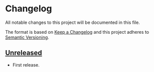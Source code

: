 # Changelog

All notable changes to this project will be documented in this file.

The format is based on [Keep a Changelog](http://keepachangelog.com/en/1.0.0/)
and this project adheres to [Semantic Versioning](http://semver.org/spec/v2.0.0.html).

## [Unreleased]

* First release.

[Unreleased]: https://github.com/shimataro/deno-module-extension-resolver/compare/v0.0.0...HEAD
[0.1.0]: https://github.com/shimataro/deno-module-extension-resolver/compare/533f3ee01293bb734252f421975c11140c3aae71...v0.0.0
